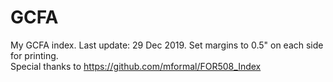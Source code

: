 # GCFA
My GCFA index. Last update: 29 Dec 2019. Set margins to 0.5" on each side for printing. <br />
Special thanks to https://github.com/mformal/FOR508_Index <br />
